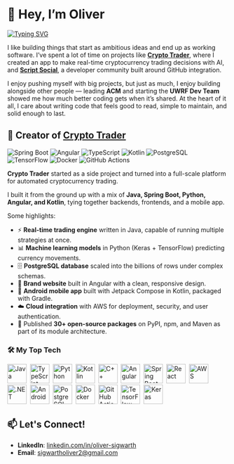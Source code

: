 # 👋 Hey, I’m Oliver

[![Typing SVG](https://readme-typing-svg.herokuapp.com?size=24&color=F7CE3E&lines=Full+Stack+Developer;AI+Experimenter;Team+Builder;Module+Architect;Open+Source+Contributor)](https://git.io/typing-svg)


I like building things that start as ambitious ideas and end up as working
software. I’ve spent a lot of time on projects like
**[Crypto Trader](https://github.com/theoliverlear/Crypto-Trader)**, where I
created an app to make real-time cryptocurrency trading decisions with AI, and
**[Script Social](https://github.com/theoliverlear/Script-Social)**, a
developer community built around GitHub integration.

I enjoy pushing myself with big projects, but just as much, I enjoy building
alongside other people — leading **ACM** and starting the **UWRF Dev Team**
showed me how much better coding gets when it’s shared. At the heart of it
all, I care about writing code that feels good to read, simple to maintain,
and solid enough to last.


## 🚀 Creator of [Crypto Trader](https://github.com/theoliverlear/Crypto-Trader)
![Spring Boot](https://img.shields.io/badge/Spring_Boot-6DB33F?logo=springboot&logoColor=white)
![Angular](https://img.shields.io/badge/Angular-DD0031?logo=angular&logoColor=white)
![TypeScript](https://img.shields.io/badge/TypeScript-3178C6?logo=typescript&logoColor=white)
![Kotlin](https://img.shields.io/badge/Kotlin-0095D5?logo=kotlin&logoColor=white)
![PostgreSQL](https://img.shields.io/badge/PostgreSQL-4169E1?logo=postgresql&logoColor=white)
![TensorFlow](https://img.shields.io/badge/TensorFlow-FF6F00?logo=tensorflow&logoColor=white)
![Docker](https://img.shields.io/badge/Docker-2496ED?logo=docker&logoColor=white)
![GitHub Actions](https://img.shields.io/badge/GitHub_Actions-2088FF?logo=githubactions&logoColor=white)


**Crypto Trader** started as a side project and turned into a full-scale 
platform for automated cryptocurrency trading.  

I built it from the ground up with a mix of **Java, Spring Boot, Python,
Angular, and Kotlin**, tying together backends, frontends, and a mobile app.

Some highlights:
- ⚡ **Real-time trading engine** written in Java, capable of running multiple
  strategies at once.
- 📊 **Machine learning models** in Python (Keras + TensorFlow) predicting
  currency movements.
- 🗄️ **PostgreSQL database** scaled into the billions of rows under complex
  schemas.
- 🎨 **Brand website** built in Angular with a clean, responsive design.
- 📱 **Android mobile app** built with Jetpack Compose in Kotlin, packaged
  with Gradle.
- ☁️ **Cloud integration** with AWS for deployment, security, and user
  authentication.
- 🧩 Published **30+ open-source packages** on PyPI, npm, and Maven as part 
   of its module architecture.


### 🛠️ My Top Tech

<p align="left">
  <img src="https://cdn.jsdelivr.net/gh/devicons/devicon/icons/java/java-original.svg" title="Java" width="44" height="44"/>&nbsp;
  <img src="https://cdn.jsdelivr.net/gh/devicons/devicon/icons/typescript/typescript-original.svg" title="TypeScript" width="44" height="44"/>&nbsp;
  <img src="https://cdn.jsdelivr.net/gh/devicons/devicon/icons/python/python-original.svg" title="Python" width="44" height="44"/>&nbsp;
  <img src="https://cdn.jsdelivr.net/gh/devicons/devicon/icons/kotlin/kotlin-original.svg" title="Kotlin" width="44" height="44"/>&nbsp;
  <img src="https://cdn.jsdelivr.net/gh/devicons/devicon/icons/cplusplus/cplusplus-original.svg" title="C++" width="44" height="44"/>&nbsp;
  <img src="https://cdn.jsdelivr.net/gh/devicons/devicon/icons/angularjs/angularjs-original.svg" title="Angular" width="44" height="44"/>&nbsp;
  <img src="https://cdn.jsdelivr.net/gh/devicons/devicon/icons/spring/spring-original.svg" title="Spring Boot" width="44" height="44"/>&nbsp;
  <img src="https://cdn.jsdelivr.net/gh/devicons/devicon/icons/react/react-original.svg" title="React" width="44" height="44"/>&nbsp;
  <img src="https://cdn.jsdelivr.net/gh/devicons/devicon/icons/amazonwebservices/amazonwebservices-plain-wordmark.svg" title="AWS" width="44" height="44"/>&nbsp;
  <img src="https://cdn.jsdelivr.net/gh/devicons/devicon/icons/dotnetcore/dotnetcore-original.svg" title=".NET" width="44" height="44"/>&nbsp;
  <img src="https://cdn.jsdelivr.net/gh/devicons/devicon/icons/android/android-original.svg" title="Android" width="44" height="44"/>&nbsp;
  <img src="https://cdn.jsdelivr.net/gh/devicons/devicon/icons/postgresql/postgresql-original.svg" title="PostgreSQL" width="44" height="44"/>&nbsp;
  <img src="https://cdn.jsdelivr.net/gh/devicons/devicon/icons/docker/docker-original.svg" title="Docker" width="44" height="44"/>&nbsp;
  <img src="https://cdn.jsdelivr.net/gh/devicons/devicon/icons/githubactions/githubactions-original.svg" title="GitHub Actions" width="44" height="44"/>&nbsp;
  <img src="https://cdn.jsdelivr.net/gh/devicons/devicon/icons/tensorflow/tensorflow-original.svg" title="TensorFlow" width="44" height="44"/>&nbsp;
  <img src="https://cdn.jsdelivr.net/gh/devicons/devicon/icons/keras/keras-original.svg" title="Keras" width="44" height="44"/>
</p>

## 📫 Let's Connect!

- **LinkedIn**: [linkedin.com/in/oliver-sigwarth](https://www.linkedin.com/in/oliver-sigwarth/)
- **Email**: [sigwartholiver2@gmail.com](mailto:sigwartholiver2@gmail.com)